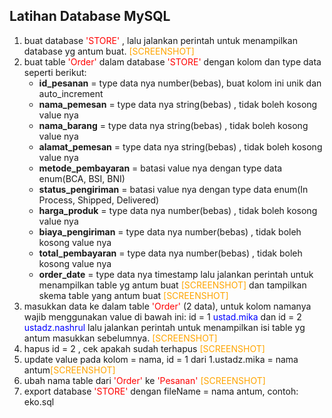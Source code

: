 ## Latihan Database MySQL
1. buat database <font color="red">'STORE'</font> , lalu jalankan perintah untuk menampilkan database yg antum buat. <font color="orange">[SCREENSHOT]</font>
2. buat table <font color="red">'Order'</font> dalam database <font color="red">'STORE'</font> dengan kolom dan type data seperti berikut:
    - **id_pesanan** = type data nya number(bebas), buat kolom ini unik dan auto_increment
    - **nama_pemesan** = type data nya string(bebas) , tidak boleh kosong value nya
    - **nama_barang** = type data nya string(bebas) , tidak boleh kosong value nya
    - **alamat_pemesan** = type data nya string(bebas) , tidak boleh kosong value nya
    - **metode_pembayaran** = batasi value nya dengan type data enum(BCA, BSI, BNI) 
    - **status_pengiriman** = batasi value nya dengan type data enum(In Process, Shipped, Delivered)
    - **harga_produk** = type data nya number(bebas) , tidak boleh kosong value nya
    - **biaya_pengiriman** = type data nya number(bebas) , tidak boleh kosong value nya
    - **total_pembayaran** = type data nya number(bebas) , tidak boleh kosong value nya
    - **order_date** = type data nya timestamp
      lalu jalankan perintah untuk menampilkan table yg antum buat <font color="orange">[SCREENSHOT]</font> dan tampilkan skema table yang antum buat <font color="orange">[SCREENSHOT]</font>
3. masukkan data ke dalam table <font color="red">'Order'</font> (2 data),
   untuk kolom namanya wajib menggunakan value di bawah ini:
   id = 1 <font color="blue">ustad.mika</font> 
   dan id = 2 <font color="blue">ustadz.nashrul</font>
   lalu jalankan perintah untuk menampilkan isi table yg antum masukkan sebelumnya. <font color="orange">[SCREENSHOT]</font>
4. hapus id = 2 , cek apakah sudah terhapus <font color="orange">[SCREENSHOT]</font>
5. update value pada kolom = nama, id = 1
   dari 1.ustadz.mika = nama antum<font color="orange">[SCREENSHOT]</font>
6. ubah nama table dari <font color="red">'Order'</font> ke <font color="red">'Pesanan'</font> <font color="orange">[SCREENSHOT]</font>
7. export database <font color="red">'STORE'</font> dengan fileName = nama antum, contoh: eko.sql
